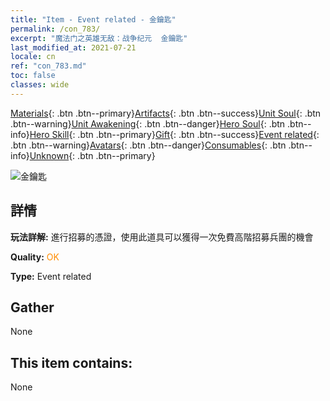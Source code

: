 ```yaml
---
title: "Item - Event related - 金鑰匙"
permalink: /con_783/
excerpt: "魔法门之英雄无敌：战争纪元  金鑰匙"
last_modified_at: 2021-07-21
locale: cn
ref: "con_783.md"
toc: false
classes: wide
---
```

 [Materials](/ItemsCN/){: .btn .btn--primary}[Artifacts](/ItemsCN/Artifacts/){: .btn .btn--success}[Unit Soul](/ItemsCN/UnitSoul/){: .btn .btn--warning}[Unit Awakening](/ItemsCN/UnitAwakening/){: .btn .btn--danger}[Hero Soul](/ItemsCN/HeroSoul/){: .btn .btn--info}[Hero Skill](/ItemsCN/HeroSkill/){: .btn .btn--primary}[Gift](/ItemsCN/Gift/){: .btn .btn--success}[Event related](/ItemsCN/Events/){: .btn .btn--warning}[Avatars](/ItemsCN/Avatars/){: .btn .btn--danger}[Consumables](/ItemsCN/Consumables/){: .btn .btn--info}[Unknown](/ItemsCN/Unknown/){: .btn .btn--primary}

 ![金鑰匙](/images/t/i_tool_3041.png)

## 詳情
 **玩法詳解:** 進行招募的憑證，使用此道具可以獲得一次免費高階招募兵團的機會

 **Quality:** <span style="color: #FF8C00">OK</span>

 **Type:** Event related

## Gather

  None

## This item contains:

  None

